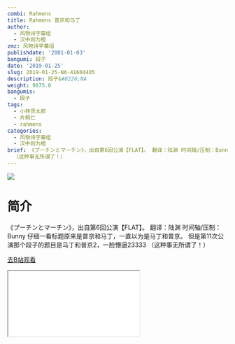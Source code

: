 ```yaml
---
combi: Rahmens
title: Rahmens 普京和马丁
author:
  - 风物诗字幕组
  - 汉中则为橙
zmz: 风物诗字幕组
publishdate: '2001-01-03'
bangumi: 段子
date: '2019-01-25'
slug: 2019-01-25-NA-41604405
description: 段子&#8226;NA
weight: 9875.0
bangumis:
  - 段子
tags:
  - 小林贤太郎
  - 片桐仁
  - rahmens
categories:
  - 风物诗字幕组
  - 汉中则为橙
brief: 《プーチンとマーチン》，出自第6回公演【FLAT】。 翻译：陆渊 时间轴/压制：Bunny 仔细一看标题原来是普京和马丁，一直以为是马丁和普京。 但是第11次公演那个段子的题目是马丁和普京2，一脸懵逼23333
  （这种事无所谓了！）
---
```

![](https://i.imgur.com/6LWDUlP.jpg)
# 简介  
《プーチンとマーチン》，出自第6回公演【FLAT】。
翻译：陆渊 时间轴/压制：Bunny
仔细一看标题原来是普京和马丁，一直以为是马丁和普京。
但是第11次公演那个段子的题目是马丁和普京2，一脸懵逼23333
（这种事无所谓了！）  

[去B站观看](https://www.bilibili.com/video/av41604405/)
<div class ="resp-container"><iframe class="testiframe" src="//player.bilibili.com/player.html?aid=41604405"", scrolling="no", allowfullscreen="true" > </iframe></div> 
